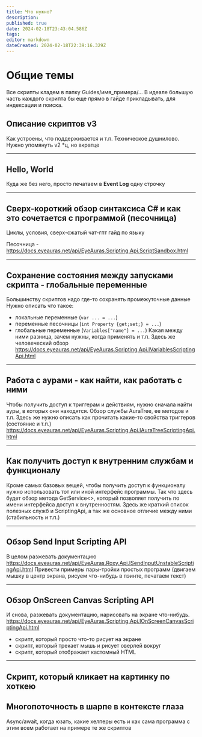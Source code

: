 ```yaml
---
title: Что нужно?
description: 
published: true
date: 2024-02-18T23:43:04.586Z
tags: 
editor: markdown
dateCreated: 2024-02-18T22:39:16.329Z
---
```


# Общие темы
Все скрипты кладем в папку Guides/имя_примера/...
В идеале большую часть каждого скрипта бы еще прямо в гайде прикладывать, для индексации и поиска.

## Описание скриптов v3
Как устроены, что поддерживается и т.п. Техническое душнилово.  
Нужно упомянуть v2 *ц, но вкратце

---

## Hello, World
Куда же без него, просто печатаем в **Event Log** одну строчку

---


## Сверх-короткий обзор синтаксиса C# и как это сочетается с программой (песочница)
Циклы, условия, сверх-сжатый чат-гпт гайд по языку

Песочница - https://docs.eyeauras.net/api/EyeAuras.Scripting.Api.ScriptSandbox.html

---

## Сохранение состояния между запусками скрипта - глобальные переменные
Большинству скриптов надо где-то сохранять промежуточные данные
Нужно описать что такое: 
- локальные переменные (`var ... = ...`)
- переменные песочницы (`int Property {get;set;} = ...`)
- глобальные переменные (`Variables["name"] = ...`)
Какая между ними разница, зачем нужны, когда применять и т.п.
Здесь же человеческий обзор https://docs.eyeauras.net/api/EyeAuras.Scripting.Api.IVariablesScriptingApi.html

---

## Работа с аурами - как найти, как работать с ними
Чтобы получить доступ к триггерам и действиям, нужно сначала найти ауры, в которых они находятся.
Обзор службы AuraTree, ее методов и т.п. Здесь же нужно описать как прочитать какие-то свойства триггеров (состояние и т.п.)
https://docs.eyeauras.net/api/EyeAuras.Scripting.Api.IAuraTreeScriptingApi.html

---

## Как получить доступ к внутренним службам и функционалу
Кроме самых базовых вещей, чтобы получить доступ к функционалу нужно использовать тот или иной интерфейс программы. 
Так что здесь будет обзор метода GetService<>, который позволяет получить по имени интерфейса доступ к внутренностям.
Здесь же краткий список полезных служб и ScriptingApi, а так же основное отличие между ними (стабильность и т.п.)

---

## Обзор Send Input Scripting API
В целом разжевать документацию https://docs.eyeauras.net/api/EyeAuras.Roxy.Api.ISendInputUnstableScriptingApi.html
Привести примеры пары-тройки простых программ (двигаем мышку в центр экрана, рисуем что-нибудь в пэинте, печатаем текст)

---

## Обзор OnScreen Canvas Scripting API
И снова, разжевать документацию, нарисовать на экране что-нибудь. https://docs.eyeauras.net/api/EyeAuras.Scripting.Api.IOnScreenCanvasScriptingApi.html
- скрипт, который просто что-то рисует на экране
- скрипт, который трекает мышь и рисует оверлей вокруг
- скрипт, который отображает кастомный HTML

---

## Скрипт, который кликает на картинку по хоткею

## Многопоточность в шарпе в контексте глаза
Async/await, когда юзать, какие хелперы есть и как сама программа с этим всем работает на примере те же скриптов

